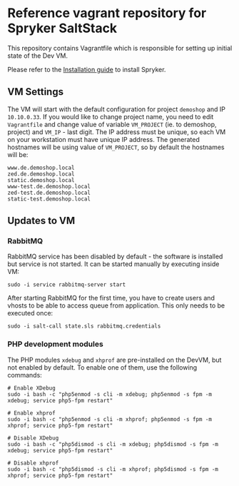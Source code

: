 # Reference vagrant repository for Spryker SaltStack

This repository contains Vagrantfile which is responsible for setting up
initial state of the Dev VM.

Please refer to the [Installation guide](http://spryker.github.io/getting-started/installation/guide/) to install Spryker.

## VM Settings
The VM will start with the default configuration for project `demoshop` and IP `10.10.0.33`.
If you would like to change project name, you need to edit `Vagrantfile` and change value of
variable `VM_PROJECT` (ie. to demoshop, project) and `VM_IP` - last digit. The IP address must
be unique, so each VM on your workstation must have unique IP address. The generated hostnames
will be using value of `VM_PROJECT`, so by default the hostnames will be:
```
www.de.demoshop.local
zed.de.demoshop.local
static.demoshop.local
www-test.de.demoshop.local
zed-test.de.demoshop.local
static-test.demoshop.local
```


## Updates to VM

### RabbitMQ
RabbitMQ service has been disabled by default - the software is installed but service is not started.
It can be started manually by executing inside VM:
```
sudo -i service rabbitmq-server start
```

After starting RabbitMQ for the first time, you have to create users and vhosts to be able to access queue from application.
This only needs to be executed once:
```
sudo -i salt-call state.sls rabbitmq.credentials
```

### PHP development modules
The PHP modules `xdebug` and `xhprof` are pre-installed on the DevVM, but not enabled by default. To enable one of them, use the following commands:
```
# Enable XDebug
sudo -i bash -c "php5enmod -s cli -m xdebug; php5enmod -s fpm -m xdebug; service php5-fpm restart"

# Enable xhprof
sudo -i bash -c "php5enmod -s cli -m xhprof; php5enmod -s fpm -m xhprof; service php5-fpm restart"

# Disable XDebug
sudo -i bash -c "php5dismod -s cli -m xdebug; php5dismod -s fpm -m xdebug; service php5-fpm restart"

# Disable xhprof
sudo -i bash -c "php5dismod -s cli -m xhprof; php5dismod -s fpm -m xhprof; service php5-fpm restart"
```
